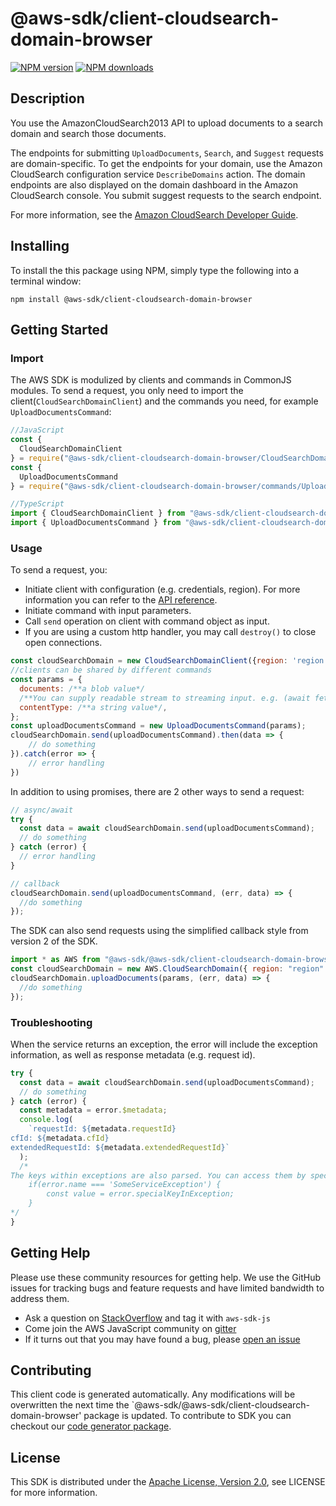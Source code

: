 # @aws-sdk/client-cloudsearch-domain-browser

[![NPM version](https://img.shields.io/npm/v/@aws-sdk/client-cloudsearch-domain-browser/preview.svg)](https://www.npmjs.com/package/@aws-sdk/client-cloudsearch-domain-browser)
[![NPM downloads](https://img.shields.io/npm/dm/@aws-sdk/client-cloudsearch-domain-browser.svg)](https://www.npmjs.com/package/@aws-sdk/client-cloudsearch-domain-browser)

## Description

<p>You use the AmazonCloudSearch2013 API to upload documents to a search domain and search those documents. </p> <p>The endpoints for submitting <code>UploadDocuments</code>, <code>Search</code>, and <code>Suggest</code> requests are domain-specific. To get the endpoints for your domain, use the Amazon CloudSearch configuration service <code>DescribeDomains</code> action. The domain endpoints are also displayed on the domain dashboard in the Amazon CloudSearch console. You submit suggest requests to the search endpoint. </p> <p>For more information, see the <a href="http://docs.aws.amazon.com/cloudsearch/latest/developerguide">Amazon CloudSearch Developer Guide</a>.</p>

## Installing

To install the this package using NPM, simply type the following into a terminal window:

```
npm install @aws-sdk/client-cloudsearch-domain-browser
```

## Getting Started

### Import

The AWS SDK is modulized by clients and commands in CommonJS modules. To send a request, you only need to import the client(`CloudSearchDomainClient`) and the commands you need, for example `UploadDocumentsCommand`:

```javascript
//JavaScript
const {
  CloudSearchDomainClient
} = require("@aws-sdk/client-cloudsearch-domain-browser/CloudSearchDomainClient");
const {
  UploadDocumentsCommand
} = require("@aws-sdk/client-cloudsearch-domain-browser/commands/UploadDocumentsCommand");
```

```javascript
//TypeScript
import { CloudSearchDomainClient } from "@aws-sdk/client-cloudsearch-domain-browser/CloudSearchDomainClient";
import { UploadDocumentsCommand } from "@aws-sdk/client-cloudsearch-domain-browser/commands/UploadDocumentsCommand";
```

### Usage

To send a request, you:

- Initiate client with configuration (e.g. credentials, region). For more information you can refer to the [API reference][].
- Initiate command with input parameters.
- Call `send` operation on client with command object as input.
- If you are using a custom http handler, you may call `destroy()` to close open connections.

```javascript
const cloudSearchDomain = new CloudSearchDomainClient({region: 'region'});
//clients can be shared by different commands
const params = {
  documents: /**a blob value*/
  /**You can supply readable stream to streaming input. e.g. (await fetch(input)).body */,
  contentType: /**a string value*/,
};
const uploadDocumentsCommand = new UploadDocumentsCommand(params);
cloudSearchDomain.send(uploadDocumentsCommand).then(data => {
    // do something
}).catch(error => {
    // error handling
})
```

In addition to using promises, there are 2 other ways to send a request:

```javascript
// async/await
try {
  const data = await cloudSearchDomain.send(uploadDocumentsCommand);
  // do something
} catch (error) {
  // error handling
}
```

```javascript
// callback
cloudSearchDomain.send(uploadDocumentsCommand, (err, data) => {
  //do something
});
```

The SDK can also send requests using the simplified callback style from version 2 of the SDK.

```javascript
import * as AWS from "@aws-sdk/@aws-sdk/client-cloudsearch-domain-browser/CloudSearchDomain";
const cloudSearchDomain = new AWS.CloudSearchDomain({ region: "region" });
cloudSearchDomain.uploadDocuments(params, (err, data) => {
  //do something
});
```

### Troubleshooting

When the service returns an exception, the error will include the exception information, as well as response metadata (e.g. request id).

```javascript
try {
  const data = await cloudSearchDomain.send(uploadDocumentsCommand);
  // do something
} catch (error) {
  const metadata = error.$metadata;
  console.log(
    `requestId: ${metadata.requestId}
cfId: ${metadata.cfId}
extendedRequestId: ${metadata.extendedRequestId}`
  );
  /*
The keys within exceptions are also parsed. You can access them by specifying exception names:
    if(error.name === 'SomeServiceException') {
        const value = error.specialKeyInException;
    }
*/
}
```

## Getting Help

Please use these community resources for getting help. We use the GitHub issues for tracking bugs and feature requests and have limited bandwidth to address them.

- Ask a question on [StackOverflow](https://stackoverflow.com/questions/tagged/aws-sdk-js) and tag it with `aws-sdk-js`
- Come join the AWS JavaScript community on [gitter](https://gitter.im/aws/aws-sdk-js-v3)
- If it turns out that you may have found a bug, please [open an issue](https://github.com/aws/aws-sdk-js-v3/issues)

## Contributing

This client code is generated automatically. Any modifications will be overwritten the next time the `@aws-sdk/@aws-sdk/client-cloudsearch-domain-browser' package is updated. To contribute to SDK you can checkout our [code generator package][].

## License

This SDK is distributed under the
[Apache License, Version 2.0](http://www.apache.org/licenses/LICENSE-2.0),
see LICENSE for more information.

[code generator package]: https://github.com/aws/aws-sdk-js-v3/tree/master/packages/service-types-generator
[api reference]: https://docs.aws.amazon.com/AWSJavaScriptSDK/latest/
